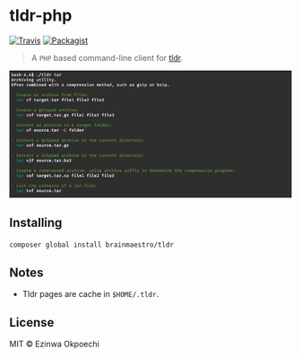 # tldr-php
[![Travis](https://img.shields.io/travis/BrainMaestro/tldr-php.svg?style=flat-square)](https://travis-ci.org/BrainMaestro/tldr-php)
[![Packagist](https://img.shields.io/packagist/v/brainmaestro/tldr-php.svg?style=flat-square)](https://packagist.org/packages/brainmaestro/tldr-php)
> A `PHP` based command-line client for [tldr](https://github.com/tldr-pages/tldr).

![tldr screenshot](screenshot.png)

## Installing
```sh
composer global install brainmaestro/tldr
```

## Notes
- Tldr pages are cache in `$HOME/.tldr`.

## License
MIT © Ezinwa Okpoechi

